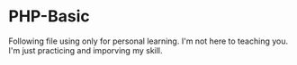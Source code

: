 # PHP-Basic
Following file using only for personal learning. I'm not here to teaching you. I'm just practicing and imporving my skill. 
